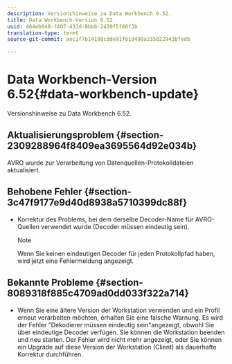 ```yaml
---
description: Versionshinweise zu Data Workbench 6.52.
title: Data Workbench-Version 6.52
uuid: 464eb848-f407-433d-8bbb-2430f5f80f3b
translation-type: tm+mt
source-git-commit: aec1f7b14198cdde91f61d490a235022943bfedb

---
```



# Data Workbench-Version 6.52{#data-workbench-update}

Versionshinweise zu Data Workbench 6.52.

## Aktualisierungsproblem {#section-2309288964f8409ea3695564d92e034b}

AVRO wurde zur Verarbeitung von Datenquellen-Protokolldateien aktualisiert.

## Behobene Fehler {#section-3c47f9177e9d40d8938a5710399dc88f}

* Korrektur des Problems, bei dem derselbe Decoder-Name für AVRO-Quellen verwendet wurde (Decoder müssen eindeutig sein).

   >[!NOTE]
   >
   >Wenn Sie keinen eindeutigen Decoder für jeden Protokollpfad haben, wird jetzt eine Fehlermeldung angezeigt.

## Bekannte Probleme {#section-8089318f885c4709ad0dd033f322a714}

* Wenn Sie eine ältere Version der Workstation verwenden und ein Profil erneut verarbeiten möchten, erhalten Sie eine falsche Warnung. Es wird der Fehler &quot;Dekodierer müssen eindeutig sein&quot;angezeigt, obwohl Sie über eindeutige Decoder verfügen. Sie können die Workstation beenden und neu starten. Der Fehler wird nicht mehr angezeigt, oder Sie können ein Upgrade auf diese Version der Workstation (Client) als dauerhafte Korrektur durchführen.
